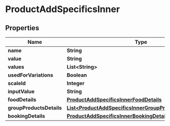 

# ProductAddSpecificsInner

## Properties

Name | Type | Description | Notes
------------ | ------------- | ------------- | -------------
**name** | **String** |  |  [optional]
**value** | **String** |  |  [optional]
**values** | **List&lt;String&gt;** |  |  [optional]
**usedForVariations** | **Boolean** |  |  [optional]
**scaleId** | **Integer** |  |  [optional]
**inputValue** | **String** |  |  [optional]
**foodDetails** | [**ProductAddSpecificsInnerFoodDetails**](ProductAddSpecificsInnerFoodDetails.md) |  |  [optional]
**groupProductsDetails** | [**List&lt;ProductAddSpecificsInnerGroupProductsDetailsInner&gt;**](ProductAddSpecificsInnerGroupProductsDetailsInner.md) |  |  [optional]
**bookingDetails** | [**ProductAddSpecificsInnerBookingDetails**](ProductAddSpecificsInnerBookingDetails.md) |  |  [optional]




